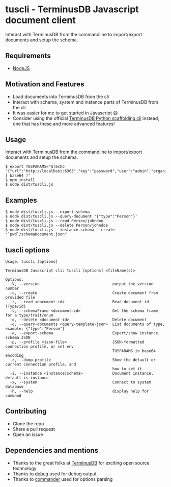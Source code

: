# tuscli - TerminusDB Javascript document client

Interact with TerminusDB from the commandline to import/export documents and setup the schema.

## Requirements

* [NodeJS](https://nodejs.org/en/)

## Motivation and Features

* Load documents into TerminusDB from the cli
* Interact with schema, system and instance parts of TerminusDB from the cli
* It was easier for me to get started in Javascript 😄
* Consider using the official [TerminusDB Python scaffolding cli](https://terminusdb.github.io/terminusdb-client-python/Scaffolding_CLI_Tool.html) instead, one that has these and more advanced features! 

## Usage

Interact with TerminusDB from the commandline to import/export documents and setup the schema.

```
$ export TUSPARAMS="$(echo '{"url":"http://localhost:6363","key":"password","user":"admin","organisation":"admin","db":"mydb"}' | base64 )"
$ npm install
$ node dist/tuscli.js
```

## Examples

```
$ node dist/tuscli.js --export-schema
$ node dist/tuscli.js --query-document '{"type":"Person"}'
$ node dist/tuscli.js --read Person/johndoe
$ node dist/tuscli.js --delete Person/johndoe
$ node dist/tuscli.js --instance schema --create "`pwd`/schemaDocument.json"
```

## tuscli options

```
Usage: tuscli [options]

TerminusDB Javascript cli: tuscli [options] <fileName(s)>

Options:
  -V, --version                                output the version number
  -c, --create                                 Create document from provided file
  -r, --read <document-id>                     Read document-id (Type/id)
  -s, --schemaFrame <document-id>              Get the schema frame for a type/trait/enum
  -d, --delete <document-id>                   Delete document
  -q, --query-documents <query-template-json>  List documents of type, example: {"type":"Person"}
  -e, --export-schema                          Export/show instance schema JSON
  -p, --profile <json-file>                    JSON-formatted connection profile, or set env
                                               TUSPARAMS in base64 encoding
  -z, --dump-profile                           Show the default or current connection profile, and
                                               how to set it
  -i, --instance <instance|schema>             Document instance, default is instance
  -x, --system                                 Connect to system database
  -h, --help                                   display help for command
```

## Contributing

* Clone the repo
* Share a pull request
* Open an issue

## Dependencies and mentions

* Thanks to the great folks at [TerminusDB](https://terminusdb.com) for exciting open source technology
* Thanks to [debug](https://www.npmjs.com/package/debug) used for debug output
* Thanks to [commander](https://www.npmjs.com/package/commander) used for options parsing
